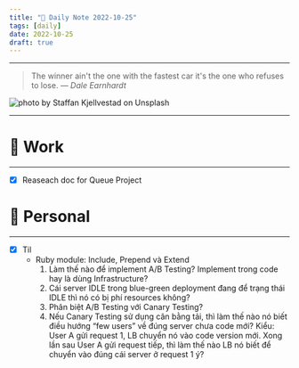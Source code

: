 ```yaml
---
title: "🥦 Daily Note 2022-10-25"
tags: [daily]
date: 2022-10-25
draft: true
---
```



---

> The winner ain't the one with the fastest car it's the one who refuses to lose.
> — <cite>Dale Earnhardt</cite>

![photo by Staffan Kjellvestad on Unsplash](https://images.unsplash.com/photo-1444724334165-e7050f2229a1?crop=entropy&cs=tinysrgb&fm=jpg&ixid=MnwzNjM5Nzd8MHwxfHJhbmRvbXx8fHx8fHx8fDE2NjY2NjMzNjg&ixlib=rb-4.0.3&q=80&w=500&h=500)

---


# 💼 Work
---
- [x] Reaseach doc for Queue Project


# 🌱 Personal
---
- [x] Til
	-  Ruby module: Include, Prepend và Extend
		1.  Làm thế nào để implement A/B Testing? Implement trong code hay là dùng Infrastructure?
		2.  Cái server IDLE trong blue-green deployment đang để trạng thái IDLE thì nó có bị phí resources không?
		3.  Phân biệt A/B Testing với Canary Testing?
		4.  Nếu Canary Testing sử dụng cân bằng tải, thì làm thế nào nó biết điều hướng “few users” về đúng server chưa code mới? Kiểu: User A gửi request 1, LB chuyển nó vào code version mới. Xong lần sau User A gửi request tiếp, thì làm thế nào LB nó biết để chuyển vào đúng cái server ở request 1 ý?
